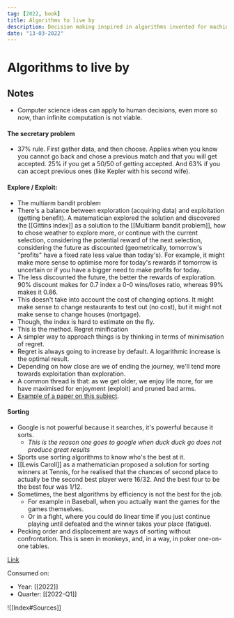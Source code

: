 ```yaml
---
tag: [2022, book]
title: Algorithms to live by
description: Decision making inspired in algorithms invented for machines, valid in a world where computation time is not unlimited
date: "13-03-2022"
---
```


# Algorithms to live by

## Notes

- Computer science ideas can apply to human decisions, even more so now, than infinite computation is not viable.

#### The secretary problem

- 37% rule. First gather data, and then choose. Applies when you know you cannot go back and chose a previous match and that you will get accepted. 25% if you get a 50/50 of getting accepted. And 63% if you can accept previous ones (like Kepler with his second wife).

#### Explore / Exploit:

- The multiarm bandit problem
- There's a balance between exploration (acquiring data) and exploitation (getting benefit). A matematician explored the solution and discovered the [[Gittins index]] as a solution to the [[Multiarm bandit problem]], how to chose weather to explore more, or continue with the current selection, considering the potential reward of the next selection, considering the future as discounted (geometrically, tomorrow's "profits" have a fixed rate less value than today's). For example, it might make more sense to optimise more for today's rewards if tomorrow is uncertain or if you have a bigger need to make profits for today.
- The less discounted the future, the better the rewards of exploration. 90% discount makes for 0.7 index a 0-0 wins/loses ratio, whereas 99% makes it 0.86.
- This doesn't take into account the cost of changing options. It might make sense to change restaurants to test out (no cost), but it might not make sense to change houses (mortgage).
- Though, the index is hard to estimate on the fly.
- This is the method.
  Regret minification
- A simpler way to approach things is by thinking in terms of minimisation of regret.
- Regret is always going to increase by default. A logarithmic increase is the optimal result.
- Depending on how close are we of ending the journey, we'll tend more towards exploitation than exploration.
- A common thread is that: as we get older, we enjoy life more, for we have maximised for enjoyment (exploit) and pruned bad arms.
- [Example of a paper on this subject](https://arxiv.org/pdf/1901.08387.pdf).

#### Sorting

- Google is not powerful because it searches, it's powerful because it sorts.
  - _This is the reason one goes to google when duck duck go does not produce great results_
- Sports use sorting algorithms to know who's the best at it.
- [[Lewis Caroll]] as a mathematician proposed a solution for sorting winners at Tennis, for he realised that the chances of second place to actually be the second best player were 16/32. And the best four to be the best four was 1/12.
- Sometimes, the best algorithms by efficiency is not the best for the job.
  - For example in Baseball, when you actually want the games for the games themselves.
  - Or in a fight, where you could do linear time if you just continue playing until defeated and the winner takes your place (fatigue).
- Pecking order and displacement are ways of sorting without confrontation. This is seen in monkeys, and, in a way, in poker one-on-one tables.

[Link](https://algorithmstoliveby.com/)

Consumed on:

- Year: [[2022]]
- Quarter: [[2022-Q1]]

![[Index#Sources]]
